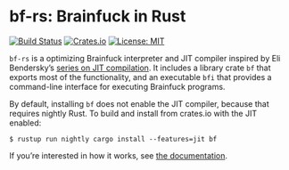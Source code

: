 # bf-rs: Brainfuck in Rust

[![Build Status](https://travis-ci.org/tov/libffi-rs.svg?branch=master)](https://travis-ci.org/tov/bf-rs)
[![Crates.io](https://img.shields.io/crates/v/bf.svg?maxAge=2592000)](https://crates.io/crates/bf)
[![License: MIT](https://img.shields.io/badge/license-MIT-blue.svg)](LICENSE-MIT)

`bf-rs` is a optimizing Brainfuck interpreter and JIT compiler
inspired by Eli Bendersky’s [series on JIT compilation].
It includes a library crate `bf` that exports most of the functionality,
and an executable `bfi` that provides a command-line interface for executing 
Brainfuck programs.

By default, installing `bf` does not enable the JIT compiler, because
that requires nightly Rust. To build and install from crates.io with the JIT 
enabled:

```
$ rustup run nightly cargo install --features=jit bf
```

If you’re interested in how it works, see [the documentation].

[series on JIT compilation]: http://eli.thegreenplace.net/2017/adventures-in-jit-compilation-part-1-an-interpreter/
[the documentation]: https://tov.github.io/bf-rs/bf/

